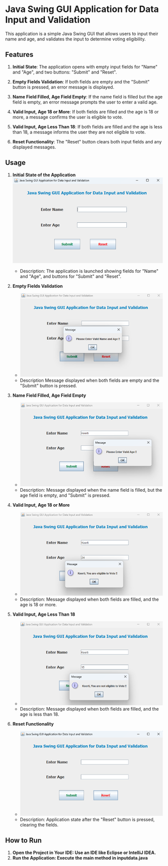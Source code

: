 # Java Swing GUI Application for Data Input and Validation

This application is a simple Java Swing GUI that allows users to input their name and age, and validates the input to determine voting eligibility.

## Features

1. **Initial State**: The application opens with empty input fields for "Name" and "Age", and two buttons: "Submit" and "Reset".
   
2. **Empty Fields Validation**: If both fields are empty and the "Submit" button is pressed, an error message is displayed.

3. **Name Field Filled, Age Field Empty**: If the name field is filled but the age field is empty, an error message prompts the user to enter a valid age.

4. **Valid Input, Age 18 or More**: If both fields are filled and the age is 18 or more, a message confirms the user is eligible to vote.

5. **Valid Input, Age Less Than 18**: If both fields are filled and the age is less than 18, a message informs the user they are not eligible to vote.
 
6. **Reset Functionality**: The "Reset" button clears both input fields and any displayed messages.

## Usage

1. **Initial State of the Application**
    ![Initial State](images/screenshot1.png)
   - Description: The application is launched showing fields for "Name" and "Age", and buttons for "Submit" and "Reset".

2. **Empty Fields Validation**
   - ![Empty Fields](images/screenshot2.png)
   - Description Message displayed when both fields are empty and the "Submit" button is pressed.

3. **Name Field Filled, Age Field Empty**
   - ![Name Field Filled, Age Field Empty](images/screenshot3.png)
   - Description: Message displayed when the name field is filled, but the age field is empty, and "Submit" is pressed.

4. **Valid Input, Age 18 or More**
   - ![Age 18 or More](images/screenshot4.png)
   - Description: Message displayed when both fields are filled, and the age is 18 or more.

5. **Valid Input, Age Less Than 18**
   - ![Age Less Than 18](images/screenshot5.png)
   - Description: Message displayed when both fields are filled, and the age is less than 18.

6. **Reset Functionality**
   - ![Reset Fields](images/screenshot6.png)
   - Description: Application state after the "Reset" button is pressed, clearing the fields.

## How to Run

1. **Open the Project in Your IDE: Use an IDE like Eclipse or IntelliJ IDEA.**
2. **Run the Application: Execute the main method in inputdata.java**

